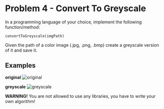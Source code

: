 # Problem 4 - Convert To Greyscale

In a programming language of your choice, implement the following function/method:
```
convertToGreyscale(imgPath)
```
Given the path of a color image (.jpg, .png, .bmp) create a greyscale version of it and save it.

## Examples
**original**
![original](/images/john-romero.jpg)

**greyscale**
![greyscale](/images/john-romero-greyscale.jpg)

**WARNING!** You are not allowed to use any libraries, you have to write your own algorithm!
